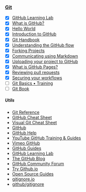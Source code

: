 ### [Git](https://git-scm.com)
- [x] [GitHub Learning Lab](https://youtu.be/9S0p8YMQzsM)
- [x] [What is GitHub?](https://youtu.be/w3jLJU7DT5E)
- [x] [Hello World](https://guides.github.com/activities/hello-world)
- [x] [Introduction to GitHub](https://lab.github.com/githubtraining/introduction-to-github)
- [x] [Git Handbook](https://guides.github.com/introduction/git-handbook)
- [x] [Understanding the GitHub flow](https://guides.github.com/introduction/flow)
- [x] [Forking Projects](https://guides.github.com/activities/forking)
- [x] [Communicating using Markdown](https://lab.github.com/githubtraining/communicating-using-markdown)
- [x] [Uploading your project to GitHub](https://lab.github.com/githubtraining/uploading-your-project-to-github)
- [x] [What is GitHub Pages?](https://youtu.be/2MsN8gpT6jY)
- [x] [Reviewing pull requests](https://lab.github.com/githubtraining/reviewing-pull-requests)
- [x] [Securing your workflows](https://lab.github.com/githubtraining/securing-your-workflows)
- [ ] [Git Basics • Training](https://www.youtube.com/playlist?list=PLg7s6cbtAD165JTRsXh8ofwRw0PqUnkVH)
- [ ] [Git Book](https://git-scm.com/book/en/v2)
##### Utils
* [Git Reference](https://git-scm.com/docs)
* [GitHub Cheat Sheet](https://github.github.com/training-kit/)
* [Visual Git Cheat Sheet](https://ndpsoftware.com/git-cheatsheet.html)
* [GitHub](https://github.com)
* [GitHub Help](https://help.github.com/en)
* [YouTube GitHub Training & Guides](https://www.youtube.com/githubguides)
* [Vimeo GitHub](https://vimeo.com/github)
* [GitHub Guides](https://guides.github.com)
* [GitHub Learning Lab](https://lab.github.com)
* [The GitHub Blog](https://github.blog)
* [GitHub Community Forum](https://github.community)
* [Try Github.io](https://try.github.io)
* [Open Source Guides](https://opensource.guide)
* [gitignore.io](https://www.gitignore.io)
* [github/gitignore](https://github.com/github/gitignore)
